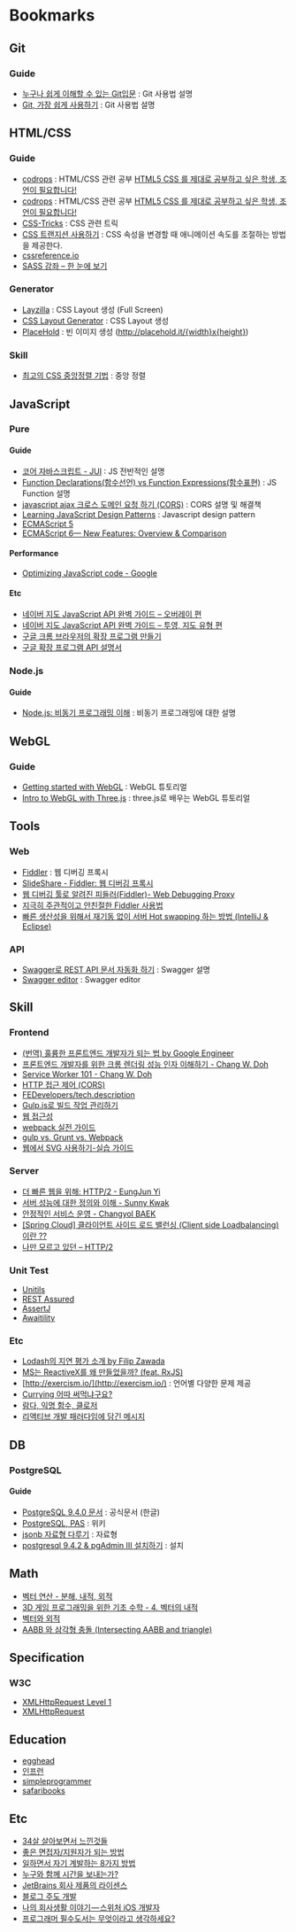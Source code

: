 # Bookmarks

## Git

### Guide
* [누구나 쉽게 이해할 수 있는 Git입문](http://backlogtool.com/git-guide/kr/) : Git 사용법 설명
* [Git, 가장 쉽게 사용하기](http://tmondev.blog.me/220759303637) : Git 사용법 설명

## HTML/CSS

### Guide
* [codrops](http://tympanus.net/codrops/) : HTML/CSS 관련 공부 [HTML5 CSS 를 제대로 공부하고 싶은 학생, 조언이 필요합니다!](http://qna.iamprogrammer.io/t/html5-css/685)
* [codrops](http://www.hongkiat.com/blog/) : HTML/CSS 관련 공부 [HTML5 CSS 를 제대로 공부하고 싶은 학생, 조언이 필요합니다!](http://qna.iamprogrammer.io/t/html5-css/685)
* [CSS-Tricks](https://css-tricks.com/) : CSS 관련 트릭
* [CSS 트랜지션 사용하기](https://developer.mozilla.org/ko/docs/Web/CSS/CSS_Transitions/Using_CSS_transitions) : CSS 속성을 변경할 때 애니메이션 속도를 조절하는 방법을 제공한다.
* [cssreference.io](http://cssreference.io/)
* [SASS 강좌 – 한 눈에 보기](https://velopert.com/1712)

### Generator
* [Layzilla](http://www.layzilla.com/) : CSS Layout 생성 (Full Screen)
* [CSS Layout Generator](http://csslayoutgenerator.com/) : CSS Layout 생성
* [PlaceHold](http://placehold.it/) : 빈 이미지 생성 (http://placehold.it/{width}x{height})

### Skill

* [최고의 CSS 중앙정렬 기법](https://webdesign.tutsplus.com/ko/tutorials/the-holy-grail-of-css-centering--cms-22114?utm_medium=social&utm_source=facebook&utm_campaign=fb_webfrontend) : 중앙 정렬

## JavaScript

### Pure

#### Guide

* [코어 자바스크립트 - JUI](http://blog.jui.io/?cat=5) : JS 전반적인 설명
* [Function Declarations(함수선언) vs Function Expressions(함수표현)](http://insanehong.kr/post/javascript-function/) : JS Function 설명
* [javascript ajax 크로스 도메인 요청 하기 (CORS)](http://adrenal.tistory.com/16) : CORS 설명 및 해결책
* [Learning JavaScript Design Patterns](https://addyosmani.com/resources/essentialjsdesignpatterns/book/) : Javascript design pattern
* [ECMAScript 5](https://opentutorials.org/course/787/5111)
* [ECMAScript 6— New Features: Overview & Comparison](http://es6-features.org/#BlockScopedFunctions)

#### Performance

* [Optimizing JavaScript code - Google](https://developers.google.com/speed/articles/optimizing-javascript)

#### Etc

* [네이버 지도 JavaScript API 완벽 가이드 – 오버레이 편](http://d2.naver.com/helloworld/3380225)
* [네이버 지도 JavaScript API 완벽 가이드 – 투영, 지도 유형 편](http://d2.naver.com/helloworld/9121395)
* [구글 크롬 브라우저의 확장 프로그램 만들기](http://hodol.kr/xe/note/17558)
* [구글 확장 프로그램 API 설명서](https://developer.chrome.com/extensions/api_index)

### Node.js

#### Guide

* [Node.js: 비동기 프로그래밍 이해](http://www.nextree.co.kr/p7292/) : 비동기 프로그래밍에 대한 설명

## WebGL

### Guide

* [Getting started with WebGL](https://developer.mozilla.org/ko/docs/Web/API/WebGL_API/Tutorial/Getting_started_with_WebGL) : WebGL 튜토리얼
* [Intro to WebGL with Three.js](http://davidscottlyons.com/threejs/presentations/frontporch14/#slide-0) : three.js로 배우는 WebGL 튜토리얼

## Tools

### Web

* [Fiddler](http://www.telerik.com/fiddler) : 웹 디버깅 프록시
* [SlideShare - Fiddler: 웹 디버깅 프록시](http://www.slideshare.net/taggon/fiddler-27055698)
* [웹 디버깅 툴로 알려진 피들러(Fiddler)- Web Debugging Proxy](http://www.dsun.kr/23)
* [지극히 주관적이고 안친절한 Fiddler 사용법](http://nisam.tistory.com/5)
* [빠른 생산성을 위해서 재기동 없이 서버 Hot swapping 하는 방법 (IntelliJ & Eclipse)](https://beyondj2ee.wordpress.com/2015/10/24/%EB%B9%A0%EB%A5%B8-%EC%83%9D%EC%82%B0%EC%84%B1%EC%9D%84-%EC%9C%84%ED%95%B4%EC%84%9C-%EC%9E%AC%EA%B8%B0%EB%8F%99-%EC%97%86%EC%9D%B4-%EC%84%9C%EB%B2%84-hot-swapping-%ED%95%98%EB%8A%94-%EB%B0%A9%EB%B2%95/)

### API

* [Swagger로 REST API 문서 자동화 하기](http://jojoldu.tistory.com/31) : Swagger 설명
* [Swagger editor](http://editor.swagger.io/#/) : Swagger editor

## Skill

### Frontend

* [(번역) 훌륭한 프론트엔드 개발자가 되는 법 by Google Engineer](https://joshuajangblog.wordpress.com/2016/07/27/how_to_become_good_front_end_engineer/)
* [프론트엔드 개발자를 위한 크롬 렌더링 성능 인자 이해하기 - Chang W. Doh](http://www.slideshare.net/cwdoh/gdg-webtech-1)
* [Service Worker 101 - Chang W. Doh](http://www.slideshare.net/cwdoh/service-worker-101)
* [HTTP 접근 제어 (CORS)](https://developer.mozilla.org/ko/docs/Web/HTTP/Access_control_CORS)
* [FEDevelopers/tech.description](https://github.com/FEDevelopers/tech.description/wiki/%EB%B2%88%EC%97%AD-%EB%AC%B8%EC%84%9C)
* [Gulp.js로 빌드 작업 관리하기](https://code.tutsplus.com/ko/tutorials/managing-your-build-tasks-with-gulpjs--net-36910?utm_medium=social&utm_source=facebook&utm_campaign=fb_webfrontend)
* [웹 접근성](http://nuli.navercorp.com/sharing/a11y)
* [webpack 실전 가이드](https://hyunseob.github.io/2016/04/03/webpack-practical-guide/)
* [gulp vs. Grunt vs. Webpack](https://stackshare.io/stackups/gulp-vs-grunt-vs-webpack)
* [웹에서 SVG 사용하기-실습 가이드](https://svgontheweb.com/ko/)

### Server

* [더 빠른 웹을 위해: HTTP/2 - EungJun Yi](http://www.slideshare.net/eungjun/http2-40582114)
* [서버 성능에 대한 정의와 이해 - Sunny Kwak](http://www.slideshare.net/sunnykwak90/ss-44875669)
* [안정적인 서비스 운영 - Changyol BAEK](http://www.slideshare.net/cybaek/201403)
* [[Spring Cloud] 클라이언트 사이드 로드 밸런싱 (Client side Loadbalancing) 이란 ??](http://blog.leekyoungil.com/?p=259)
* [나만 모르고 있던 – HTTP/2](http://www.popit.kr/%EB%82%98%EB%A7%8C-%EB%AA%A8%EB%A5%B4%EA%B3%A0-%EC%9E%88%EB%8D%98-http2/)

### Unit Test

* [Unitils](http://www.unitils.org/summary.html)
* [REST Assured](http://rest-assured.io/)
* [AssertJ](http://joel-costigliola.github.io/assertj/)
* [Awaitility](https://github.com/awaitility/awaitility)

### Etc

* [Lodash의 지연 평가 소개 by Filip Zawada](http://haruair.com/blog/2983)
* [MS는 ReactiveX를 왜 만들었을까? (feat. RxJS)](http://huns.me/development/2051)
* [http://exercism.io/](http://exercism.io/) : 언어별 다양한 문제 제공
* [Currying 어따 써먹냐구요?](https://www.facebook.com/notes/kevin-lee/currying-%EC%96%B4%EB%94%B0-%EC%8D%A8%EB%A8%B9%EB%83%90%EA%B5%AC%EC%9A%94/214522735556858?hc_location=ufi)
* [람다, 익명 함수, 클로저](https://hyunseob.github.io/2016/09/17/lambda-anonymous-function-closure/)
* [리액티브 개발 패러다임에 담긴 메시지](http://www.zdnet.co.kr/column/column_view.asp?artice_id=20161010104628)

## DB

### PostgreSQL

#### Guide

* [PostgreSQL 9.4.0 문서](http://postgresql.kr/docs/9.4/) : 공식문서 (한글)
* [PostgreSQL, PAS](http://zetawiki.com/wiki/PostgreSQL,_PPAS) : 위키
* [jsonb 자료형 다루기](http://postgresql.kr/blog/postgresql_jsonb.html) : 자료형
* [postgresql 9.4.2 & pgAdmin III 설치하기](http://freeprog.tistory.com/95) : 설치

## Math

* [벡터 연산 - 분해, 내적, 외적](http://mrw0119.tistory.com/12)
* [3D 게임 프로그래밍을 위한 기초 수학 - 4. 벡터의 내적](http://lab.gamecodi.com/board/zboard.php?id=GAMECODILAB_Lecture_series&no=125)
* [벡터와 외적](http://j1w2k3.tistory.com/635)
* [AABB 와 삼각형 충돌 (Intersecting AABB and triangle)](http://mycom333.blogspot.kr/2014/01/aabb-intersecting-aabb-and-triangle.html)

## Specification

### W3C

* [XMLHttpRequest Level 1](https://www.w3.org/TR/XMLHttpRequest/)
* [XMLHttpRequest](https://xhr.spec.whatwg.org/)

## Education

* [egghead](https://egghead.io/)
* [인프런](https://www.inflearn.com/)
* [simpleprogrammer](https://simpleprogrammer.com/)
* [safaribooks](https://www.safaribooksonline.com/)

## Etc

* [34살 살아보면서 느낀것들](https://brunch.co.kr/@andrewyhc/24)
* [좋은 면접자/지원자가 되는 방법](https://repo.yona.io/doortts/blog/post/292)
* [일하면서 자기 계발하는 8가지 방법](https://brunch.co.kr/@annachoi/33)
* [누구와 함께 시간을 보내는가?](https://brunch.co.kr/@imagineer/195)
* [JetBrains 회사 제품의 라이센스](https://perfectacle.github.io/2016/12/18/JetBrains-License/)
* [블로그 주도 개발](http://www.slideshare.net/rockdoli/ss-48806118)
* [나의 회사생활 이야기 — 스위처 iOS 개발자](https://medium.com/@trilliwon/%EB%82%98%EC%9D%98-%ED%9A%8C%EC%82%AC%EC%83%9D%ED%99%9C-%EC%9D%B4%EC%95%BC%EA%B8%B0-%EC%8A%A4%EC%9C%84%EC%B2%98-ios-%EA%B0%9C%EB%B0%9C%EC%9E%90-48cf992afca3#.p0byhwd29)
* [프로그래머 필수도서는 무엇이라고 생각하세요?](http://qna.iamprogrammer.io/t/topic/42)
